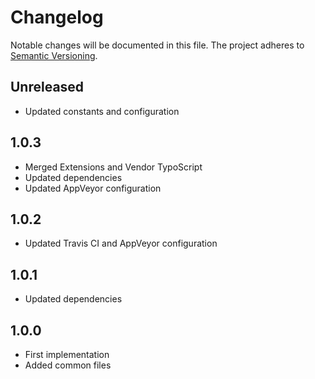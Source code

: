 Changelog
=========

Notable changes will be documented in this file. The project adheres to [Semantic Versioning].

Unreleased
----------

* Updated constants and configuration

1.0.3
-----

* Merged Extensions and Vendor TypoScript
* Updated dependencies
* Updated AppVeyor configuration

1.0.2
-----

* Updated Travis CI and AppVeyor configuration

1.0.1
-----

* Updated dependencies

1.0.0
-----

* First implementation
* Added common files

[Semantic Versioning]: http://semver.org "Semantic Versioning"